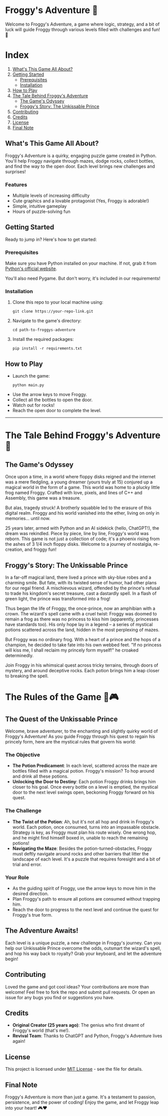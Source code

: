 
# Froggy's Adventure 🐸

Welcome to Froggy's Adventure, a game where logic, strategy, and a bit of luck will guide Froggy through various levels filled with challenges and fun! 🌟

# Index

1. [What's This Game All About?](#whats-this-game-all-about)
2. [Getting Started](#getting-started)
   - [Prerequisites](#prerequisites)
   - [Installation](#installation)
3. [How to Play](#how-to-play)
4. [The Tale Behind Froggy's Adventure](#the-tale-behind-froggys-adventure-)
   - [The Game's Odyssey](#the-games-odyssey)
   - [Froggy's Story: The Unkissable Prince](#froggys-story-the-unkissable-prince)
5. [Contributing](#contributing)
6. [Credits](#credits)
7. [License](#license)
8. [Final Note](#final-note)


## What's This Game All About?

Froggy's Adventure is a quirky, engaging puzzle game created in Python. You'll help Froggy navigate through mazes, dodge rocks, collect bottles, and find the way to the open door. Each level brings new challenges and surprises!

### Features

- Multiple levels of increasing difficulty
- Cute graphics and a lovable protagonist (Yes, Froggy is adorable!)
- Simple, intuitive gameplay
- Hours of puzzle-solving fun

## Getting Started

Ready to jump in? Here's how to get started:

### Prerequisites

Make sure you have Python installed on your machine. If not, grab it from [Python's official website](https://www.python.org/).

You'll also need Pygame. But don't worry, it's included in our requirements!

### Installation

1. Clone this repo to your local machine using:
   ```
   git clone https://your-repo-link.git
   ```
2. Navigate to the game's directory:
   ```
   cd path-to-froggys-adventure
   ```
3. Install the required packages:
   ```
   pip install -r requirements.txt
   ```

## How to Play

- Launch the game:
  ```
  python main.py
  ```
- Use the arrow keys to move Froggy.
- Collect all the bottles to open the door.
- Watch out for rocks!
- Reach the open door to complete the level.

---

# The Tale Behind Froggy's Adventure 📖

## The Game's Odyssey

Once upon a time, in a world where floppy disks reigned and the internet was a mere fledgling, a young dreamer (yours truly at 15) conjured up a magical world in the form of a game. This world was home to a plucky little frog named Froggy. Crafted with love, pixels, and lines of C++ and Assembly, this game was a treasure.

But alas, tragedy struck! A brotherly squabble led to the erasure of this digital realm. Froggy and his world vanished into the ether, living on only in memories... until now.

25 years later, armed with Python and an AI sidekick (hello, ChatGPT!), the dream was rekindled. Piece by piece, line by line, Froggy's world was reborn. This game is not just a collection of code; it's a phoenix rising from the ashes of 3 1/4 inch floppy disks. Welcome to a journey of nostalgia, re-creation, and froggy fun!

## Froggy's Story: The Unkissable Prince

In a far-off magical land, there lived a prince with sky-blue robes and a charming smile. But fate, with its twisted sense of humor, had other plans for our regal friend. A mischievous wizard, offended by the prince's refusal to trade his kingdom's secret treasure, cast a dastardly spell. In a flash of green light, the prince was transformed into a frog!

Thus began the life of Froggy, the once-prince, now an amphibian with a crown. The wizard's spell came with a cruel twist: Froggy was doomed to remain a frog as there was no princess to kiss him (apparently, princesses have standards too). His only hope lay in a legend – a series of mystical potions scattered across the land, hidden in the most perplexing of mazes.

But Froggy was no ordinary frog. With a heart of a prince and the hops of a champion, he decided to take fate into his own webbed feet. "If no princess will kiss me, I shall reclaim my princely form myself!" he croaked determinedly.

Join Froggy in his whimsical quest across tricky terrains, through doors of mystery, and around deceptive rocks. Each potion brings him a leap closer to breaking the spell.

# The Rules of the Game 🌟🎮

## The Quest of the Unkissable Prince

Welcome, brave adventurer, to the enchanting and slightly quirky world of Froggy's Adventure! As you guide Froggy through his quest to regain his princely form, here are the mystical rules that govern his world:

### The Objective

- **The Potion Predicament**: In each level, scattered across the maze are bottles filled with a magical potion. Froggy's mission? To hop around and drink all these potions.
- **Unlocking the Door to Destiny**: Each potion Froggy drinks brings him closer to his goal. Once every bottle on a level is emptied, the mystical door to the next level swings open, beckoning Froggy forward on his quest.

### The Challenge

- **The Twist of the Potion**: Ah, but it's not all hop and drink in Froggy's world. Each potion, once consumed, turns into an impassable obstacle. Strategy is key, as Froggy must plan his route wisely. One wrong hop, and he might find himself boxed in, unable to reach the remaining potions!
- **Navigating the Maze**: Besides the potion-turned-obstacles, Froggy must deftly navigate around rocks and other barriers that litter the landscape of each level. It's a puzzle that requires foresight and a bit of trial and error.

### Your Role

- As the guiding spirit of Froggy, use the arrow keys to move him in the desired direction.
- Plan Froggy's path to ensure all potions are consumed without trapping him.
- Reach the door to progress to the next level and continue the quest for Froggy's true form.

## The Adventure Awaits!

Each level is a unique puzzle, a new challenge in Froggy's journey. Can you help our Unkissable Prince overcome the odds, outsmart the wizard's spell, and hop his way back to royalty? Grab your keyboard, and let the adventure begin!

## Contributing

Loved the game and got cool ideas? Your contributions are more than welcome! Feel free to fork the repo and submit pull requests. Or open an issue for any bugs you find or suggestions you have.

## Credits

- **Original Creator (25 years ago)**: The genius who first dreamt of Froggy's world (that's me!).
- **Revival Team**: Thanks to ChatGPT and Python, Froggy's Adventure lives again!

## License

This project is licensed under [MIT License](LICENSE.md) - see the file for details.

## Final Note

Froggy's Adventure is more than just a game. It's a testament to passion, persistence, and the power of coding! Enjoy the game, and let Froggy leap into your heart! 🎮❤️
